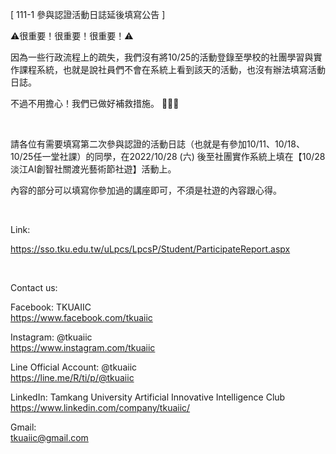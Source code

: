 [ 111-1 參與認證活動日誌延後填寫公告 ]

⚠️很重要！很重要！很重要！⚠️

因為一些行政流程上的疏失，我們沒有將10/25的活動登錄至學校的社團學習與實作課程系統，也就是說社員們不會在系統上看到該天的活動，也沒有辦法填寫活動日誌。

不過不用擔心！我們已做好補救措施。 🙇🏻‍♂️

&nbsp;

請各位有需要填寫第二次參與認證的活動日誌（也就是有參加10/11、10/18、10/25任一堂社課）的同學，在2022/10/28 (六) 後至社團實作系統上填在【10/28 淡江AI創智社關渡光藝術節社遊】活動上。

內容的部分可以填寫你參加過的講座即可，不須是社遊的內容跟心得。

&nbsp;

Link:

<https://sso.tku.edu.tw/uLpcs/LpcsP/Student/ParticipateReport.aspx>

&nbsp;

Contact us:

Facebook: TKUAIIC <br />https://www.facebook.com/tkuaiic

Instagram: @tkuaiic <br />https://www.instagram.com/tkuaiic

Line Official Account: @tkuaiic <br />https://line.me/R/ti/p/@tkuaiic

LinkedIn: Tamkang University Artificial Innovative Intelligence Club <br />https://www.linkedin.com/company/tkuaiic/

Gmail: <br />tkuaiic@gmail.com
